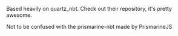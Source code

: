 Based heavily on quartz_nbt. Check out their repository, it's pretty awesome.

Not to be confused with the prismarine-nbt made by PrismarineJS
